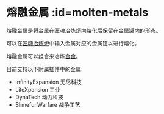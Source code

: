 # 熔融金属 :id=molten-metals

熔融金属是将金属在[匠魂冶炼炉](/Tinkers-Smeltery)内熔化后保留在金属罐内的形态。

可以在[匠魂冶炼炉](/Tinkers-Smeltery)中输入金属对应的金属锭以进行熔化。

熔融金属可以组合来冶炼[合金](/Molten-Alloys)。

目前支持以下附属插件中的金属:

- InfinityExpansion 无尽科技
- LiteXpansion 工业
- DynaTech 动力科技
- SlimefunWarfare 战争工艺
